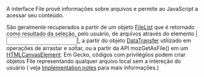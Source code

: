 A interface File provê informações sobre arquivos e permite ao JavaScript a acessar seu conteúdo.

São geralmente recuperados a partir de um
objeto [FileList](https://developer.mozilla.org/pt-BR/docs/Web/API/FileList) que é retornado como resultado da
seleção, pelo usuário, de
arquivos através do elemento [|<input>|](https://developer.mozilla.org/pt-BR/docs/Web/HTML/Element/Input), a partir do
objeto [DataTransfer](https://developer.mozilla.org/pt-BR/docs/Web/API/DataTransfer) utilizado em operações de arrastar
e soltar, ou a partir
da API mozGetAsFile() em um [HTMLCanvasElement](https://developer.mozilla.org/pt-BR/docs/Web/API/HTMLCanvasElement). Em
Gecko, códigos com privilégiios podem criar objetos File representando
qualquer arquivo local sem a intereção do usuário (
veja [Implementation notes](https://developer.mozilla.org/pt-BR/docs/Web/API/File#Implementation_notes) para mais
informações.)
